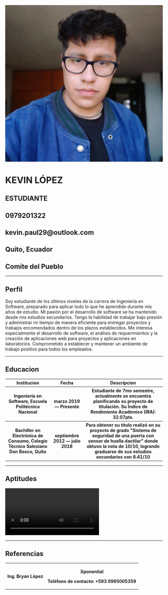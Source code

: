 <html lang="es">
<head>
<title>Curriculum vitae</title>
<link rel="stylesheet" type="text/css" href="recursos/estilos/estilos.css">
</head>
<body>
    <div class="main">
        <div class="header">
            <div class="imagenperfil" tabindex="0">
                <img src="recursos/imagenes/foto_perfil.jpg" alt="Imagen de perfil Kevin López" tabindex="1">
            </div>
            <div class="alinearTexto">
                <h1 class="espacioTexto negrilla " tabindex="2">KEVIN LÓPEZ</h1>
                <h2 class="espacioTexto colorPrimario tamanoFuente" tabindex="3">ESTUDIANTE</h2>
            </div>
            <div class="alinearTextoDerecha">
                <h2 id= "celular" class="espacioTexto colorPrimario tamanoFuente" tabindex="4">0979201322</h3>
                <h2 class="espacioTexto colorPrimario tamanoFuente" tabindex="5">kevin.paul29@outlook.com</h3>
                <h2 class="espacioTexto colorPrimario tamanoFuente" tabindex="6">Quito, Ecuador</h3>
                <h2 class="espacioTexto colorPrimario tamanoFuente" tabindex="7">Comite del Pueblo</h3>
            </div>
        </div>
        <hr width="100%">
        <div>
            <div>
                <h2 class="colorPrimario negrilla" tabindex="8">Perfil</h2>
            </div>
            <div>
                <p class="justificarTexto" tabindex="9">Soy estudiante de los últimos niveles de la carrera de Ingeniería en Software, 
                    preparado para aplicar todo lo que he aprendido durante mis años de estudio. 
                    Mi pasión por el desarrollo de software se ha mantenido desde mis estudios secundarios. 
                    Tengo la habilidad de trabajar bajo presión y administrar mi tiempo de manera eficiente 
                    para entregar proyectos y trabajos encomendados dentro de los plazos establecidos. 
                    Me interesa especialmente el desarrollo de software, el análisis de requerimientos y la 
                    creación de aplicaciones web para proyectos y aplicaciones en laboratorios. 
                    Comprometido a establecer y mantener un ambiente de trabajo positivo para todos los 
                    empleados.
                </p>
            </div>
        </div>
        <hr width="100%">
        <div>
            <div>
                <h2  class="colorPrimario negrilla" tabindex="10">Educacion</h2>
            </div>
            <div>
                <table class="bordeTabla"   >
                    <tr>
                        <th tabindex="11">Institucion</th>
                        <th tabindex="12">Fecha</th>
                        <th tabindex="13">Descripcion</th>
                    </tr>
                    <tr>
                        <th class="textoTabla" tabindex="14">Ingeniería en Software, Escuela Politécnica Nacional</th>
                        <th class="textoTabla" tabindex="15">marzo 2019 — Presente</th>
                        <th class="textoTabla" tabindex="16">Estudiante de 7mo semestre, actualmente se encuentra planificando su proyecto de titulación. 
                            Su Índice de Rendimiento Académico (IRA): 32.07pts.</th>
                    </tr>
                    <tr>
                        <th class="textoTabla" tabindex="17">Bachiller en Electrónica de Consumo, Colegio Técnico Salesiano
                            Don Bosco, Quito </th>
                        <th class="textoTabla" tabindex="18">septiembre 2012 — julio 2018</th>
                        <th class="textoTabla" tabindex="19">Para obtener su título realizó en su proyecto de grado 
                            "Sistema de seguridad de una puerta con sensor de huella dactilar" donde obtuvo la nota de 10/10, 
                            logrando graduarse de sus estudios secundarios con 8.41/10</th>
                    </tr>
                </table>
            </div>
        </div>
        <hr width="100%">
        <div>
            <div>
                <h2 class="colorPrimario negrilla" tabindex="20">Aptitudes</h2>
            </div>
            <div class="videoPading">
                <video src="recursos/videos/video_aptitudes.mp4" alt="Video describiendo las aptitudes de Kevin López" controls tabindex="21">
            </div>
        </div>
        <hr width="100%">
        <div>
            <div>
                <h2 class="colorPrimario negrilla" tabindex="22">Referencias</h2>
            </div>
            <div>
                <table>
                    <th tabindex="23">Ing. Bryan López</th>
                    <th class="textoTabla tamanoReferencias ">
                        <p class="margin" tabindex="24">Xponential</p>
                        <p class="margin" tabindex="25">Teléfono de contacto: +593 0995005359</p>
                    </th>
                </table>
            </div>
        </div>
    </div>
   

</body>
</html>
